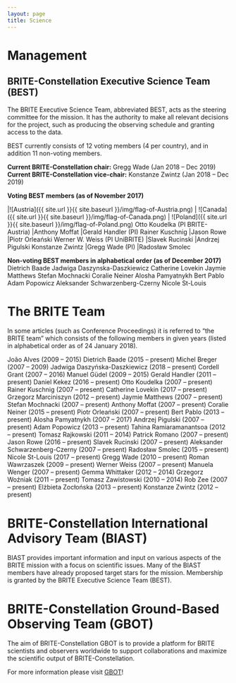 ```yaml
---
layout: page
title: Science
---
```


# Management
## BRITE-Constellation Executive Science Team (BEST)

The BRITE Executive Science Team, abbreviated BEST, acts as the steering
committee for the mission. It has the authority to make all relevant
decisions for the project, such as producing the observing schedule and
granting access to the data.

BEST currently consists of 12 voting members (4 per country), and in addition 11 non-voting members.

**Current BRITE-Constellation chair:** Gregg Wade (Jan 2018 – Dec 2019)
**Current BRITE-Constellation vice-chair:** Konstanze Zwintz (Jan 2018 – Dec 2019)

**Voting BEST members (as of November 2017)**

|![Austria]({{ site.url }}{{ site.baseurl }}/img/flag-of-Austria.png) | ![Canada]({{ site.url }}{{ site.baseurl }}/img/flag-of-Canada.png) | ![Poland]({{ site.url }}{{ site.baseurl }}/img/flag-of-Poland.png)
Otto Koudelka (PI BRITE-Austria)    |Anthony Moffat     |Gerald Handler (PI)
Rainer Kuschnig                     |Jason Rowe         |Piotr Orleański
Werner W. Weiss (PI UniBRITE)       |Slavek Rucinski    |Andrzej Pigulski
Konstanze Zwintz                    |Gregg Wade (PI)    |Radosław Smolec


**Non-voting BEST members in alphabetical order (as of December 2017)**
Dietrich Baade
Jadwiga Daszynska-Daszkiewicz
Catherine Lovekin
Jaymie Matthews
Stefan Mochnacki
Coralie Neiner
Alosha Pamyatnykh
Bert Pablo
Adam Popowicz
Aleksander Schwarzenberg-Czerny
Nicole St-Louis

# The BRITE Team
In some articles (such as Conference Proceedings) it is referred to “the BRITE team” which consists of the following members in given years (listed in alphabetical order as of 24 January 2018).

João Alves (2009 – 2015)
Dietrich Baade (2015 – present)
Michel Breger (2007 – 2009)
Jadwiga Daszyńska-Daszkiewicz (2018 – present)
Cordell Grant (2007 – 2016)
Manuel Güdel (2009 – 2015)
Gerald Handler (2011 – present)
Daniel Kekez (2016 – present)
Otto Koudelka (2007 – present)
Rainer Kuschnig (2007 – present)
Catherine Lovekin (2017 – present)
Grzegorz Marciniszyn (2012 – present)
Jaymie Matthews (2007 – present)
Stefan Mochnacki (2007 – present)
Anthony Moffat (2007 – present)
Coralie Neiner (2015 – present)
Piotr Orleański (2007 – present)
Bert Pablo (2013 – present)
Alosha Pamyatnykh (2007 – 2017)
Andrzej Pigulski (2007 – present)
Adam Popowicz (2013 – present)
Tahina Ramiaramanantsoa (2012 – present)
Tomasz Rajkowski (2011 – 2014)
Patrick Romano (2007 – present)
Jason Rowe (2016 – present)
Slavek Rucinski (2007 – present)
Aleksander Schwarzenberg-Czerny (2007 – present)
Radosław Smolec (2015 – present)
Nicole St-Louis (2017 – present)
Gregg Wade (2010 – present)
Roman Wawrzaszek (2009 – present)
Werner Weiss (2007 – present)
Manuela Wenger (2007 – present)
Gemma Whittaker (2012 – 2014)
Grzegorz Woźniak (2011 – present)
Tomasz Zawistowski (2010 – 2014)
Rob Zee (2007 – present)
Elżbieta Zocłońska (2013 – present)
Konstanze Zwintz (2012 – present)

# BRITE-Constellation International Advisory Team (BIAST)
BIAST provides important information and input on various aspects of the BRITE mission with a focus on scientific issues. Many of the BIAST members have already proposed target stars for the mission. Membership is granted by the BRITE Executive Science Team (BEST).


# BRITE-Constellation Ground-Based Observing Team (GBOT)
The aim of BRITE-Constellation GBOT is to provide a platform for BRITE scientists and observers worldwide to support collaborations and maximize the scientific output of BRITE-Constellation.

For more information please visit [GBOT](https://www.univie.ac.at/brite-constellation/index.php/?page_id=300)!